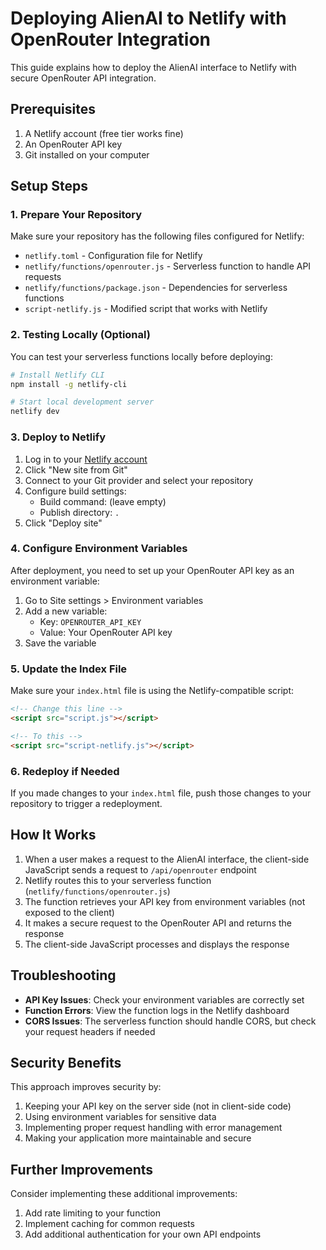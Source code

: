 # Deploying AlienAI to Netlify with OpenRouter Integration

This guide explains how to deploy the AlienAI interface to Netlify with secure OpenRouter API integration.

## Prerequisites

1. A Netlify account (free tier works fine)
2. An OpenRouter API key
3. Git installed on your computer

## Setup Steps

### 1. Prepare Your Repository

Make sure your repository has the following files configured for Netlify:

- `netlify.toml` - Configuration file for Netlify
- `netlify/functions/openrouter.js` - Serverless function to handle API requests
- `netlify/functions/package.json` - Dependencies for serverless functions
- `script-netlify.js` - Modified script that works with Netlify

### 2. Testing Locally (Optional)

You can test your serverless functions locally before deploying:

```bash
# Install Netlify CLI
npm install -g netlify-cli

# Start local development server
netlify dev
```

### 3. Deploy to Netlify

1. Log in to your [Netlify account](https://app.netlify.com/)
2. Click "New site from Git"
3. Connect to your Git provider and select your repository
4. Configure build settings:
   - Build command: (leave empty)
   - Publish directory: `.`
5. Click "Deploy site"

### 4. Configure Environment Variables

After deployment, you need to set up your OpenRouter API key as an environment variable:

1. Go to Site settings > Environment variables
2. Add a new variable:
   - Key: `OPENROUTER_API_KEY`
   - Value: Your OpenRouter API key
3. Save the variable

### 5. Update the Index File

Make sure your `index.html` file is using the Netlify-compatible script:

```html
<!-- Change this line -->
<script src="script.js"></script>

<!-- To this -->
<script src="script-netlify.js"></script>
```

### 6. Redeploy if Needed

If you made changes to your `index.html` file, push those changes to your repository to trigger a redeployment.

## How It Works

1. When a user makes a request to the AlienAI interface, the client-side JavaScript sends a request to `/api/openrouter` endpoint
2. Netlify routes this to your serverless function (`netlify/functions/openrouter.js`)
3. The function retrieves your API key from environment variables (not exposed to the client)
4. It makes a secure request to the OpenRouter API and returns the response
5. The client-side JavaScript processes and displays the response

## Troubleshooting

- **API Key Issues**: Check your environment variables are correctly set
- **Function Errors**: View the function logs in the Netlify dashboard
- **CORS Issues**: The serverless function should handle CORS, but check your request headers if needed

## Security Benefits

This approach improves security by:

1. Keeping your API key on the server side (not in client-side code)
2. Using environment variables for sensitive data
3. Implementing proper request handling with error management
4. Making your application more maintainable and secure

## Further Improvements

Consider implementing these additional improvements:

1. Add rate limiting to your function
2. Implement caching for common requests
3. Add additional authentication for your own API endpoints 